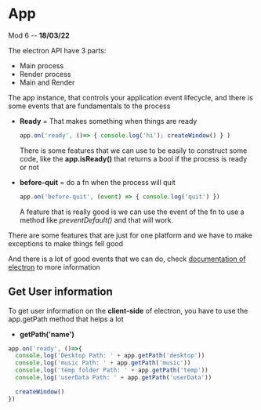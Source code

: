 # App

Mod 6 -- **18/03/22**

The electron API have 3 parts:

* Main process
* Render process
* Main and Render

The app instance, that controls your application event lifecycle, and there is some events that are fundamentals to the process

* **Ready** = That makes something when things are ready

  ~~~js
  app.on('ready', ()=> { console.log('hi'); createWindow() } )
  ~~~

  There is some features that we can use to be easily to construct some code, like the **app.isReady()** that returns a bool if the process is ready or not

* **before-quit** = do a fn when the process will quit

  ~~~js
  app.on('before-quit', (event) => { console.log('quit') })
  ~~~

  A feature that is really good is we can use the event of the fn to use a method like *preventDefault()* and that will work.

There are some features that are just for one platform and we have to make exceptions to make things fell good

And there is a lot of good events that we can do, check [documentation of electron](https://www.electronjs.org/pt/docs/latest/api/app) to more information

## Get User information

To get user information on the **client-side** of electron, you have to use the app.getPath method that helps a lot

* **getPath('name')**

~~~js
app.on('ready', ()=>{
  console,log('Desktop Path: ' + app.getPath('desktop'))
  console,log('music Path: ' + app.getPath('music'))
  console,log('temp folder Path: ' + app.getPath('temp'))
  console,log('userData Path: ' + app.getPath('userData'))

  createWindow()
})
~~~
